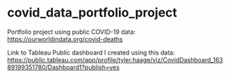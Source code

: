 # covid_data_portfolio_project
Portfolio project using public COVID-19 data:
https://ourworldindata.org/covid-deaths

Link to Tableau Public dashboard I created using this data:
https://public.tableau.com/app/profile/tyler.haage/viz/CovidDashboard_16389199351780/Dashboard1?publish=yes
